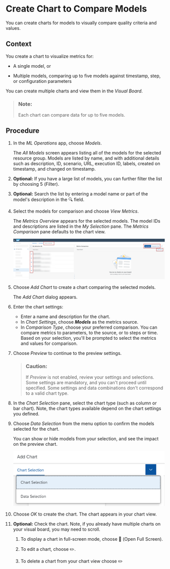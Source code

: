 <!-- loioa943fa73549c45eebda50a24a99f3e77 -->

<link rel="stylesheet" type="text/css" href="css/sap-icons.css"/>

# Create Chart to Compare Models

You can create charts for models to visually compare quality criteria and values.



<a name="loioa943fa73549c45eebda50a24a99f3e77__context_env_mq2_gcb"/>

## Context

You create a chart to visualize metrics for:

-   A single model, or

-   Multiple models, comparing up to five models against timestamp, step, or configuration parameters

You can create multiple charts and view them in the *Visual Board*.

> ### Note:  
> Each chart can compare data for up to five models.



<a name="loioa943fa73549c45eebda50a24a99f3e77__steps_kwx_22s_yab"/>

## Procedure

1.  In the *ML Operations* app, choose *Models*.

    The *All Models* screen appears listing all of the models for the selected resource group. Models are listed by name, and with additional details such as description, ID, scenario, URL, execution ID, labels, created on timestamp, and changed on timestamp.

2.  **Optional:** If you have a large list of models, you can further filter the list by choosing <span class="SAP-icons"></span> \(Filter\).

3.  **Optional:** Search the list by entering a model name or part of the model's description in the :mag: field.

4.  Select the models for comparison and choose *View Metrics*.

    The *Metrics Overview* appears for the selected models. The model IDs and descriptions are listed in the *My Selection* pane. The *Metrics Comparison* pane defaults to the chart view.

    ![Metrics Overview with 5 models ready to chart.](images/Image_AIL_FE_AlL_MLOps_Models_Metrics_Overview_ff04083.png)

5.  Choose *Add Chart* to create a chart comparing the selected models.

    The *Add Chart* dialog appears.

6.  Enter the chart settings:

    -   Enter a name and description for the chart.
    -   In *Chart Settings*, choose ***Models*** as the metrics source.
    -   In *Comparison Type*, choose your preferred comparison. You can compare metrics to parameters, to the source, or to steps or time. Based on your selection, you'll be prompted to select the metrics and values for comparison.

7.  Choose *Preview* to continue to the preview settings.

    > ### Caution:  
    > If *Preview* is not enabled, review your settings and selections. Some settings are mandatory, and you can't proceed until specified. Some settings and data combinations don't correspond to a valid chart type.

8.  In the *Chart Selection* pane, select the chart type \(such as column or bar chart\). Note, the chart types available depend on the chart settings you defined.

9.  Choose *Data Selection* from the menu option to confirm the models selected for the chart.

    You can show or hide models from your selection, and see the impact on the preview chart.

    ![Add Chart dialog with menu options displayed.](images/Image_AIL_FE_AlL_MLOps_Models_dropdown_9556f34.png)

10. Choose *OK* to create the chart. The chart appears in your chart view.

11. **Optional:** Check the chart. Note, if you already have multiple charts on your visual board, you may need to scroll.

    1.  To display a chart in full-screen mode, choose <span class="SAP-icons"></span> \(Open Full Screen\).

    2.  To edit a chart, choose :pencil2:.

    3.  To delete a chart from your chart view choose :pencil2:




